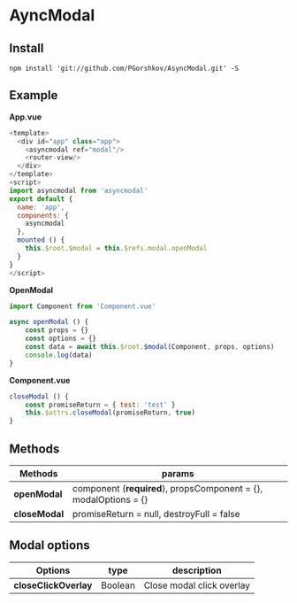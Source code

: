 # AyncModal
## Install
`
npm install 'git://github.com/PGorshkov/AsyncModal.git' -S
`

## Example
**App.vue**
```javascript
<template>
  <div id="app" class="app">
    <asyncmodal ref="modal"/>
    <router-view/>
  </div>
</template>
<script>
import asyncmodal from 'asyncmodal'
export default {
  name: 'app',
  components: {
    asyncmodal
  },
  mounted () {
    this.$root.$modal = this.$refs.modal.openModal
  }
}
</script>
```
**OpenModal**
```javascript
import Component from 'Component.vue'

async openModal () {
	const props = {}
	const options = {}
	const data = await this.$root.$modal(Component, props, options)
	console.log(data)
}
```
**Component.vue**
```javascript
closeModal () {
	const promiseReturn = { test: 'test' }
	this.$attrs.closeModal(promiseReturn, true)
}
```

## Methods
|  Methods | params  |
| ------------ | ------------ |
| **openModal**   | component (**required**), propsComponent = {}, modalOptions = {}  |
| **closeModal**  |  promiseReturn = null, destroyFull = false |

## Modal options
|  Options | type | description |
| ------------ | ------------ | ------------ |
| **closeClickOverlay** | Boolean | Close modal click overlay |
